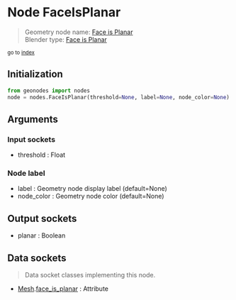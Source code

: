 
# Node FaceIsPlanar

> Geometry node name: [Face is Planar](https://docs.blender.org/manual/en/latest/modeling/geometry_nodes/mesh/face_is_planar.html)<br>
  Blender type: [Face is Planar](https://docs.blender.org/api/current/bpy.types.GeometryNodeInputMeshFaceIsPlanar.html)
  
<sub>go to [index](/docs/index.md)</sub>

## Initialization

```python
from geonodes import nodes
node = nodes.FaceIsPlanar(threshold=None, label=None, node_color=None)
```



## Arguments


### Input sockets

- threshold : Float

### Node label

- label : Geometry node display label (default=None)
- node_color : Geometry node color (default=None)

## Output sockets

- planar : Boolean

## Data sockets

> Data socket classes implementing this node.
  
  
- [Mesh](/docs/sockets/Mesh.md).[face_is_planar](/docs/sockets/Mesh.md#face_is_planar) : Attribute
  
